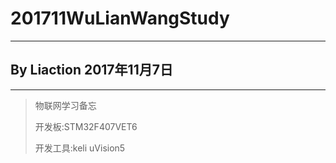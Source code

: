 # 201711WuLianWangStudy

---

## By Liaction 2017年11月7日

---

>物联网学习备忘
>
>开发板:STM32F407VET6
>
>开发工具:keli uVision5